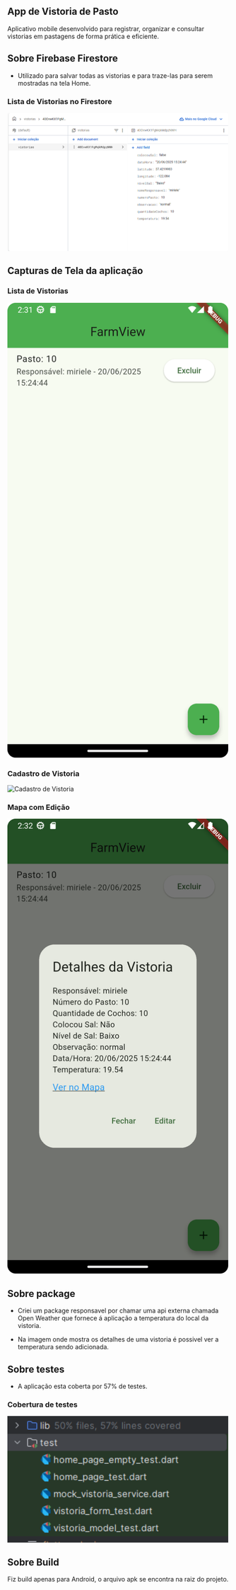 ## App de Vistoria de Pasto

Aplicativo mobile desenvolvido para registrar, organizar e consultar vistorias em pastagens de forma prática e eficiente.

## Sobre Firebase Firestore

- Utilizado para salvar todas as vistorias e para traze-las para serem mostradas na tela Home.

<h3> Lista de Vistorias no Firestore</h3>
<img src="imagens/firestore-vistorias.png" alt="Lista de Vistorias" width="500"/>

## Capturas de Tela da aplicação

<h3> Lista de Vistorias</h3>
<img src="imagens/lista-vistorias.png" alt="Lista de Vistorias" width="500"/>

<h3> Cadastro de Vistoria</h3>
<img src="imagens/cadastro-vistoria.png" alt="Cadastro de Vistoria" width="500"/>

<h3> Mapa com Edição</h3>
<img src="imagens/mapa-vistoria.png" alt="Mapa da Vistoria" width="500"/>

## Sobre package

- Criei um package responsavel por chamar uma api externa chamada  Open Weather que fornece á
aplicação a temperatura do local da vistoria.

- Na imagem onde mostra os detalhes de uma vistoria é possivel ver a temperatura sendo adicionada.

## Sobre testes

- A aplicação esta coberta por 57% de testes.

<h3> Cobertura de testes</h3>
<img src="imagens/testes.png" alt="testes" width="500"/>

## Sobre Build
Fiz build apenas para Android, o arquivo apk se encontra na raiz do projeto.


